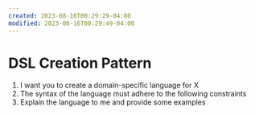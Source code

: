 ```yaml
---
created: 2023-08-16T00:29:29-04:00
modified: 2023-08-16T00:29:49-04:00
---
```


# DSL Creation Pattern

1. I want you to create a domain-specific language for X 
 2. The syntax of the language must adhere to the following constraints 
 3. Explain the language to me and provide some examples
